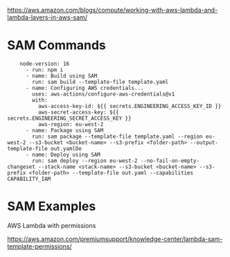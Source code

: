 https://aws.amazon.com/blogs/compute/working-with-aws-lambda-and-lambda-layers-in-aws-sam/

# SAM Commands

```
    node-version: 16
      - run: npm i
      - name: Build using SAM
        run: sam build --template-file template.yaml
      - name: Configuring AWS credentials...
        uses: aws-actions/configure-aws-credentials@v1
        with:
          aws-access-key-id: ${{ secrets.ENGINEERING_ACCESS_KEY_ID }}
          aws-secret-access-key: ${{ secrets.ENGINEERING_SECRET_ACCESS_KEY }}
          aws-region: eu-west-2
      - name: Package using SAM
        run: sam package --template-file template.yaml --region eu-west-2 --s3-bucket <bucket-name> --s3-prefix <folder-path> --output-template-file out.yamlDe
      - name: Deploy using SAM
        run: sam deploy --region eu-west-2 --no-fail-on-empty-changeset --stack-name <stack-name> --s3-bucket <bucket-name> --s3-prefix <folder-path> --template-file out.yaml --capabilities CAPABILITY_IAM

```

# SAM Examples

AWS Lambda with permissions

https://aws.amazon.com/premiumsupport/knowledge-center/lambda-sam-template-permissions/
